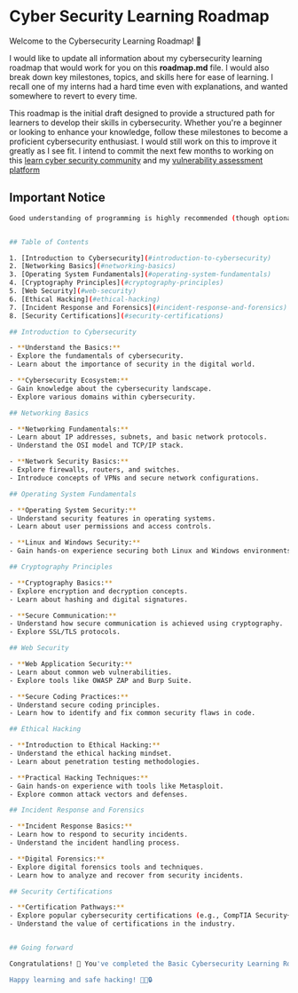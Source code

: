 # Cyber Security Learning Roadmap

Welcome to the Cybersecurity Learning Roadmap! 🚀 

I would like to update all information about my cybersecurity learning roadmap that would work for you on this **roadmap.md** file. I would also break down key milestones, topics, and skills here for ease of learning. I recall one of my interns had a hard time even with explanations, and wanted somewhere to revert to every time.

This roadmap is the initial draft designed to provide a structured path for learners to develop their skills in cybersecurity. Whether you're a beginner or looking to enhance your knowledge, follow these milestones to become a proficient cybersecurity enthusiast. I would still work on this to improve it greatly as I see fit. I intend to commit the next few months to working on this [learn cyber security community](https://github.com/1cbyc/learn-cybersecurity)  and my [vulnerability assessment platform](https://nidful.com)

## Important Notice

   ```bash
   Good understanding of programming is highly recommended (though optional)


## Table of Contents

1. [Introduction to Cybersecurity](#introduction-to-cybersecurity)
2. [Networking Basics](#networking-basics)
3. [Operating System Fundamentals](#operating-system-fundamentals)
4. [Cryptography Principles](#cryptography-principles)
5. [Web Security](#web-security)
6. [Ethical Hacking](#ethical-hacking)
7. [Incident Response and Forensics](#incident-response-and-forensics)
8. [Security Certifications](#security-certifications)

## Introduction to Cybersecurity

- **Understand the Basics:**
  - Explore the fundamentals of cybersecurity.
  - Learn about the importance of security in the digital world.

- **Cybersecurity Ecosystem:**
  - Gain knowledge about the cybersecurity landscape.
  - Explore various domains within cybersecurity.

## Networking Basics

- **Networking Fundamentals:**
  - Learn about IP addresses, subnets, and basic network protocols.
  - Understand the OSI model and TCP/IP stack.

- **Network Security Basics:**
  - Explore firewalls, routers, and switches.
  - Introduce concepts of VPNs and secure network configurations.

## Operating System Fundamentals

- **Operating System Security:**
  - Understand security features in operating systems.
  - Learn about user permissions and access controls.

- **Linux and Windows Security:**
  - Gain hands-on experience securing both Linux and Windows environments.

## Cryptography Principles

- **Cryptography Basics:**
  - Explore encryption and decryption concepts.
  - Learn about hashing and digital signatures.

- **Secure Communication:**
  - Understand how secure communication is achieved using cryptography.
  - Explore SSL/TLS protocols.

## Web Security

- **Web Application Security:**
  - Learn about common web vulnerabilities.
  - Explore tools like OWASP ZAP and Burp Suite.

- **Secure Coding Practices:**
  - Understand secure coding principles.
  - Learn how to identify and fix common security flaws in code.

## Ethical Hacking

- **Introduction to Ethical Hacking:**
  - Understand the ethical hacking mindset.
  - Learn about penetration testing methodologies.

- **Practical Hacking Techniques:**
  - Gain hands-on experience with tools like Metasploit.
  - Explore common attack vectors and defenses.

## Incident Response and Forensics

- **Incident Response Basics:**
  - Learn how to respond to security incidents.
  - Understand the incident handling process.

- **Digital Forensics:**
  - Explore digital forensics tools and techniques.
  - Learn how to analyze and recover from security incidents.

## Security Certifications

- **Certification Pathways:**
  - Explore popular cybersecurity certifications (e.g., CompTIA Security+, CEH, CISSP).
  - Understand the value of certifications in the industry.


## Going forward

Congratulations! 🎉 You've completed the Basic Cybersecurity Learning Roadmap. You can now continue to explore advanced topics, participate in cybersecurity challenges, and stay updated with the latest developments in the field via the [Challenges](/challenges/) path.

Happy learning and safe hacking! 👨‍💻🔒
